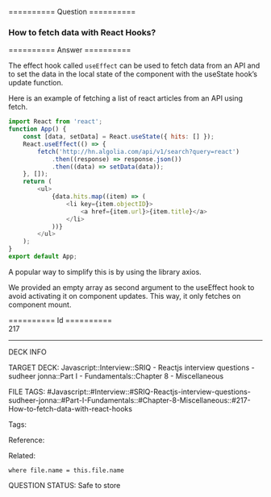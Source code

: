 ========== Question ==========  

### How to fetch data with React Hooks?  

========== Answer ==========  

The effect hook called `useEffect` can be used to fetch data from an API and to set the data in the local state of the component with the useState hook’s update function.

Here is an example of fetching a list of react articles from an API using fetch.

```javascript
import React from 'react';
function App() {
    const [data, setData] = React.useState({ hits: [] });
    React.useEffect(() => {
        fetch('http://hn.algolia.com/api/v1/search?query=react')
            .then((response) => response.json())
            .then((data) => setData(data));
    }, []);
    return (
        <ul>
            {data.hits.map((item) => (
                <li key={item.objectID}>
                    <a href={item.url}>{item.title}</a>
                </li>
            ))}
        </ul>
    );
}
export default App;
```

A popular way to simplify this is by using the library axios.

We provided an empty array as second argument to the useEffect hook to avoid activating it on component updates. This way, it only fetches on component mount.

========== Id ==========  
217

---

DECK INFO

TARGET DECK: Javascript::Interview::SRIQ - Reactjs interview questions - sudheer jonna::Part I - Fundamentals::Chapter 8 - Miscellaneous

FILE TAGS: #Javascript::#Interview::#SRIQ-Reactjs-interview-questions-sudheer-jonna::#Part-I-Fundamentals::#Chapter-8-Miscellaneous::#217-How-to-fetch-data-with-react-hooks

Tags:

Reference:

Related:

```dataview
where file.name = this.file.name
```
QUESTION STATUS: Safe to store
